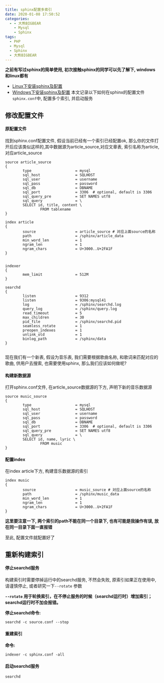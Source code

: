 ```yaml
---
title: sphinx配置多索引
date: 2020-01-08 17:50:52
categories:
  - - 大熊BIGBEAR
    - Mysql
    - Sphinx
tags:
  - PHP
  - Mysql
  - Sphinx
  - 大熊BIGBEAR
---
```


<meta name="referrer" content="no-referrer" />


__之前有写过sphinx的简单使用, 初次接触sphinx的同学可以先了解下, windows和linux都有__
* [Linux下安装sphinx及配置](http://blog.pulsating.cn/2019/11/12/Sphinx-Linux-install/)
* [Windows下安装sphinx及配置](http://pulsating.cn/2019/11/12/install-Sphinx-in-Windows-and-use-Sphinxapi-in-php/)
本文记录以下如何在sphinx的配置文件`sphinx.conf`中, 配置多个索引, 并启动服务
<!-- more -->

## 修改配置文件

#### 原配置文件
找到sphinx.conf配置文件, 假设当前已经有一个索引已经配置ok,  那么你的文件打开后应该类似这样的,其中数据源为article_source,对应文章表, 索引名称为article,对应article_source

```
source article_source
{
        type                    = mysql
        sql_host                = SQLHOST
        sql_user                = username
        sql_pass                = password
        sql_db                  = DBNAME
        sql_port                = 3306  # optional, default is 3306
        sql_query_pre           = SET NAMES utf8
        sql_query               = \
        SELECT id, title, content \
                FROM tablename
}

index article
{
        source                  = article_source # 对应上面source的名称
        path                    = /sphinx/article_data
        min_word_len            = 1
        ngram_len               = 1
        ngram_chars             = U+3000..U+2FA1F
}


indexer
{
        mem_limit               = 512M
}

searchd
{
        listen                  = 9312
        listen                  = 9306:mysql41
        log                     = /sphinx/searchd.log
        query_log               = /sphinx/query.log
        read_timeout            = 5
        max_children            = 30
        pid_file                = /sphinx/searchd.pid
        seamless_rotate         = 1
        preopen_indexes         = 1
        unlink_old              = 1
        binlog_path             = /sphinx/data
}


```

现在我们有一个新表, 假设为音乐表, 我们需要根据歌曲名称, 和歌词来匹配对应的歌曲, 供用户去搜索, 也需要使用sphinx, 那么我们应该如何做呢?

#### 构建新数据源
打开sphinx.conf文件,  在article_source数据源的下方, 声明下新的音乐数据源
```
source music_source
{
        type                    = mysql
        sql_host                = SQLHOST
        sql_user                = username
        sql_pass                = password
        sql_db                  = DBNAME
        sql_port                = 3306  # optional, default is 3306
        sql_query_pre           = SET NAMES utf8
        sql_query               = \
        SELECT id, name, lyric \
                FROM music
}
```

#### 配置index
在index article下方, 构建音乐数据源的索引
```
index music
{
        source                  = music_source # 对应上面source的名称
        path                    = /sphinx/music_data
        min_word_len            = 1
        ngram_len               = 1
        ngram_chars             = U+3000..U+2FA1F
}
```
__这里要注意一下, 两个索引的path不能在同一个目录下, 也有可能是我操作有误, 放在同一目录下面一直报错__

至此, 配置文件就配置好了

## 重新构建索引
#### 停止searchd服务
构建索引时需要停掉运行中的searchd服务, 不然会失败, 原索引如果正在使用中, 请谨慎停止, 或者研究一下`--rotate` 参数

__`--rotate` 用于轮换索引，在不停止服务的时候（searchd运行时）增加索引；searchd运行时不加会报错。__

__停止searchd命令:__
```
searchd -c source.conf --stop
```


#### 重建索引
__命令:__

```
indexer -c sphinx.conf -all
```

#### 启动searchd服务
```
searchd
```